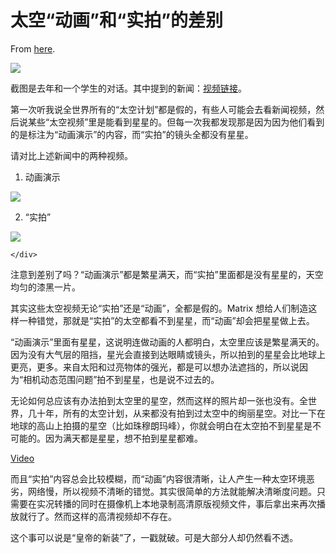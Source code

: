 # 太空“动画”和“实拍”的差别

From [here](https://yinwang1.substack.com/p/f76).

![](https://substackcdn.com/image/fetch/w_1456,c_limit,f_auto,q_auto:good,fl_progressive:steep/https%3A%2F%2Fsubstack-post-media.s3.amazonaws.com%2Fpublic%2Fimages%2F6f9c1697-237c-4f42-b813-0af2236fc2aa_640x492.jpeg)

<span>截图是去年和一个学生的对话。其中提到的新闻：</span>[视频链接](https://tv.cctv.com/2022/09/30/VIDEYYiIOwRHClYZo5zYzqPz220930.shtml?spm=C52448022284.PW2xuDfTTEjh.0.0)<span>。</span>

第一次听我说全世界所有的“太空计划”都是假的，有些人可能会去看新闻视频，然后说某些“太空视频”里是能看到星星的。但每一次我都发现那是因为因为他们看到的是标注为“动画演示”的内容，而“实拍”的镜头全都没有星星。

请对比上述新闻中的两种视频。

1.  动画演示

![](https://substackcdn.com/image/fetch/w_1456,c_limit,f_auto,q_auto:good,fl_progressive:steep/https%3A%2F%2Fsubstack-post-media.s3.amazonaws.com%2Fpublic%2Fimages%2Fb675c425-d809-41c1-8fc7-1022823d43f4_640x434.jpeg)

2.  “实拍”

    <div class="captioned-image-container">

![](https://substackcdn.com/image/fetch/w_1456,c_limit,f_auto,q_auto:good,fl_progressive:steep/https%3A%2F%2Fsubstack-post-media.s3.amazonaws.com%2Fpublic%2Fimages%2Faf7c7551-a80e-42be-a939-74fb778bec80_640x416.jpeg)

    </div>

注意到差别了吗？“动画演示”都是繁星满天，而“实拍”里面都是没有星星的，天空均匀的漆黑一片。

其实这些太空视频无论“实拍”还是“动画”，全都是假的。Matrix 想给人们制造这样一种错觉，那就是“实拍”的太空都看不到星星，而“动画”却会把星星做上去。

“动画演示”里面有星星，这说明连做动画的人都明白，太空里应该是繁星满天的。因为没有大气层的阻挡，星光会直接到达眼睛或镜头，所以拍到的星星会比地球上更亮，更多。来自太阳和过亮物体的强光，都是可以想办法遮挡的，所以说因为“相机动态范围问题”拍不到星星，也是说不过去的。

无论如何总应该有办法拍到太空里的星空，然而这样的照片却一张也没有。全世界，几十年，所有的太空计划，从来都没有拍到过太空中的绚丽星空。对比一下在地球的高山上拍摄的星空（比如珠穆朗玛峰），你就会明白在太空拍不到星星是不可能的。因为满天都是星星，想不拍到星星都难。

[Video](https://www.youtube-nocookie.com/embed/X1s3ngqYKTk)

而且“实拍”内容总会比较模糊，而“动画”内容很清晰，让人产生一种太空环境恶劣，网络慢，所以视频不清晰的错觉。其实很简单的方法就能解决清晰度问题。只需要在实况转播的同时在摄像机上本地录制高清原版视频文件，事后拿出来再次播放就行了。然而这样的高清视频却不存在。

这个事可以说是“皇帝的新装”了，一戳就破。可是大部分人却仍然看不透。
